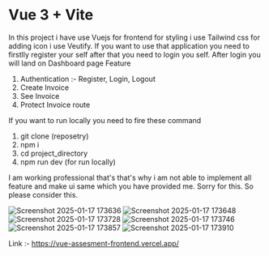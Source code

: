 # Vue 3 + Vite
In this project i have use Vuejs for frontend for styling i use Tailwind css for adding icon i use Veutify. 
If you want to use that application you need to firstlly register your self after that you need to login you self.
After login you will land on Dashboard page 
Feature 
1) Authentication :- Register, Login, Logout
2) Create Invoice
3) See Invoice
4) Protect Invoice route

If you want to run locally you need to fire these command
1) git clone (reposetry)
2) npm i
3) cd project_directory
4) npm run dev (for run locally)

I am working professional that's that's why i am not able to implement all feature and make ui same which you have provided me.
Sorry for this. So please consider this.

![Screenshot 2025-01-17 173636](https://github.com/user-attachments/assets/9428f242-9ed1-4183-93b4-af166ed89951)
![Screenshot 2025-01-17 173648](https://github.com/user-attachments/assets/d604d1ee-b3b8-4a79-a8a3-b7edbf10515b)
![Screenshot 2025-01-17 173728](https://github.com/user-attachments/assets/ab60fd45-5164-4d12-b5ac-b4dfec6b35b0)
![Screenshot 2025-01-17 173746](https://github.com/user-attachments/assets/f583a475-6ec5-49da-a9ba-553210a121cc)
![Screenshot 2025-01-17 173857](https://github.com/user-attachments/assets/8dd7cf76-0e6c-462e-9e3a-8ce7342e98bf)
![Screenshot 2025-01-17 173910](https://github.com/user-attachments/assets/29537c3c-a1f3-43a5-a83a-7242f4eee61f)


Link :- https://vue-assesment-frontend.vercel.app/

